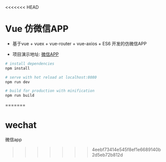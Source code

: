 <<<<<<< HEAD
# Vue 仿微信APP

- 基于vue + vuex + vue-router + vue-axios + ES6 开发的仿微信APP 

- 项目演示地址: [微信APP](http://106.15.237.176:4001)

```bash
# install dependencies
npm install

# serve with hot reload at localhost:8080
npm run dev

# build for production with minification
npm run build
```

=======
# wechat
微信app
>>>>>>> 4eebf73414e545f8ef1e6689140b2d5eb72b812d
